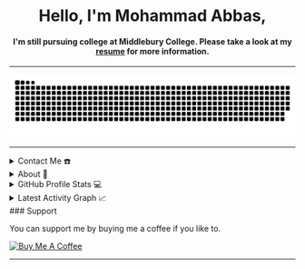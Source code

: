 <!DOCTYPE html>
<html lang="en">
<head>
  <meta charset="UTF-8">
  <meta name="viewport" content="width=device-width, initial-scale=1.0">
<!--   <title>Mohammad Abbas - Freelance Developer</title> -->
</head>
<body>

<div align="center">
  <span>
    <h1>Hello, I'm Mohammad Abbas,</h1>
    <h4>I'm still pursuing college at Middlebury College. Please take a look at my <a href="https://github.com/MohammadAbbas393/MohammadAbbas393/blob/18310736f953423a14c43af88934034d44dc39c5/Resume.pdf" target="_blank">resume</a> for more information.</h4>
  </span>
</div>

<hr>

<div align="center">
  <a href="https://mohammadabbas393.vercel.app">
    <img src="https://github.com/MohammadAbbas393/MohammadAbbas393/blob/18310736f953423a14c43af88934034d44dc39c5/grid-snake.svg" alt="snake">
  </a>
</div>

<hr>

<details>
  <summary>Contact Me ☎️</summary>
  <div align="center">
    <h2>You can reach me by:</h2>
    <p>
      <a href="https://www.linkedin.com/in/mohammadabbas1594/" target="_blank">
        <img src="https://img.shields.io/badge/linkedin-%231DA1F2.svg?style=for-the-badge&logo=linkedin&logoColor=white" alt="azzar" height="30">
      </a>
      <a href="mailto:mohamadabbas393@gmail.com" target="_blank">
        <img src="https://img.shields.io/badge/gmail-EA4335.svg?style=for-the-badge&logo=gmail&logoColor=white" alt="azzar" height="30">
      </a>
    </p>
    <p>
      <a href="https://instagram.com/mohamad._.abbas" target="_blank">
        <img src="https://img.shields.io/badge/instagram-%23E4405F.svg?style=for-the-badge&logo=Instagram&logoColor=white" alt="azzar" height="30">
      </a>
      <a href="https://wa.me/+8029892964" target="_blank">
        <img src="https://img.shields.io/badge/whatsapp-4B7F1.svg?style=for-the-badge&logo=whatsapp&logoColor=white" alt="azzar" height="30">
      </a>
    </p>
  </div>
</details>

<details>
  <summary>About 🫣</summary>
  <div align="center">
    <h2>About this Account</h2>
    <p>
      <a href="github.com/Mohammadabbas393" target="_blank">
        <img src="https://komarev.com/ghpvc/?username=MohammadAbbas393&style=for-the-badge&label=PROFILE+VIEWS" height="25" alt="views count">
      </a>
      <a href="https://mohammadabbas393.vercel.app">
        <img src="https://img.shields.io/website?down_message=offline&style=for-the-badge&up_message=online&url=https://mohammadabbas393.vercel.app" height="25" alt="website">
      </a>
    </p>
    <p>
      <a href="https://www.codefactor.io/repository/github/MohammadAbbas393/MohammadAbbas393/overview/main">
        <img src="https://www.codefactor.io/repository/github/MohammadAbbas393/MohammadAbbas393/badge/main" height="25" alt="CodeFactor">
      </a>
      <a href="github.com/MohammadAbbas393" target="_blank">
        <img src="https://MohammadAbbas393/MohammadAbbas393/MohammadAbbas393/actions/workflows/pages/pages-build-deployment/badge.svg" height="25" alt="page built">
      </a>
    </p>
    <p>
      <a href="github.com/MohammadAbbas393" target="_blank">
        <img src="https://img.shields.io/github/license/MohammadAbbas393/MohammadAbbas393?color=purple&style=for-the-badge" height="25" alt="license">
      </a>
    </p>
  </div>
</details>

<details>
  <summary>GitHub Profile Stats 💻</summary>
  <div align="center">
    <h2>GitHub Stats</h2>
    <details open>
      <summary><h3>Languages</h3></summary>
      <p>
        <a href="https://github.com/MohammadAbbas393/">
          <img src="https://github-readme-stats.vercel.app/api/top-langs/?username=MohammadAbbas393&langs_count=6&theme=gruvbox&layout=compact&hide_border=true" alt="MohammadAbbas393 :: overall Top Langs">
        </a>
      </p>
      <p>
        <a href="https://github.com/MohammadAbbas393/">
          <img width="45%" src="https://github-profile-summary-cards.vercel.app/api/cards/repos-per-language?username=1999azzar&theme=gruvbox&layout=compact&hide_border=true" alt="MohammadAbbas393 :: Top Langs by repo">
          <img width="45%" src="https://github-profile-summary-cards.vercel.app/api/cards/most-commit-language?username=1999azzar&theme=gruvbox&layout=compact&hide_border=true" alt="MohammadAbbas393 :: Top Langs by commit">
        </a>
      </p>
    </details>
    <details open>
      <summary><h3>Statistics</h3></summary>
      <p>
        <a href="https://github.com/MohammadAbbas393/">
          <img width="49.5%" src="https://github-readme-stats.vercel.app/api?username=MohammadAbbas393&show_icons=true&theme=gruvbox&hide_border=true">
          <img width="49.5%" src="https://github-readme-streak-stats.herokuapp.com/?user=MohammadAbbas393&theme=gruvbox&hide_border=true">
        </a>
      </p>
    </details>
  </div>
</details>

<details>
  <summary>Latest Activity Graph 📈</summary>
  <br>
  <h2 align="center">Latest Contribution</h2>
  <a href="https://github.com/MohammadAbbas393/github-readme-activity-graph">
    <img alt="Mohammad's Activity Graph" src="https://github-readme-activity-graph.vercel.app/graph?username=1999azzar&theme=github-compact&hide_border=true">
  </a>
  <br>
</details>
### Support

You can support me by buying me a coffee if you like to.

<a href="https://www.buymeacoffee.com/mohamadabb3" target="_blank"><img src="https://cdn.buymeacoffee.com/buttons/v2/default-violet.png" alt="Buy Me A Coffee" height= "60px" width= "217px" ></a>


-----


